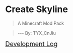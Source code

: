 # Create Skyline

> A Minecraft Mod Pack

> --- By: TYX_CnJiu

[<span style ="font-size: 20px;">Development Log</span>](https://github.com/xiaoliziawa/Create-Skyline/blob/main/PROJECT.md)
